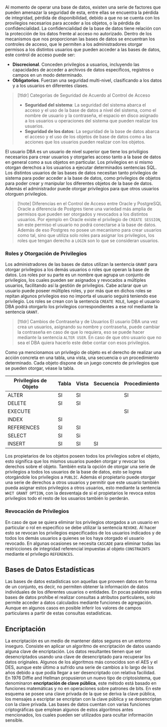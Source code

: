 
Al momento de operar una base de datos, existen una serie de factores que pueden amenazar la seguridad de esta, entre ellas se encuentra la pérdida de integridad, pérdida de disponibilidad, debido a que no se cuenta con los provilegios necesarios para acceder a los objetos, o la pérdida de confidencialidad. La confidencialidad de la base de datos tiene relación con la protección de los datos frente al acceso no autorizado.
Dentro de los mecanismos que nos proporcionan las bases de datos se encuentran los controles de acceso, que le permiten a los administradores otorgar permisos a los distintos usuarios que pueden acceder a las bases de datos, este control de acceso puede ser:

- **Discrecional**. Conceden privilegios a usuarios, incluyendo las capacidades de acceder a archivos de datos específicos, registros o campos en un modo determinado.
- **Obligatorios**. Fuerzan una seguridad multi-nivel, clasificando a los datos y a los usuarios en diferentes clases.

>[!tldr] Categorías de Seguridad de Acuerdo al Control de Acceso
>- **Seguridad del sistema**: La seguridad del sistema abarca el acceso y el uso de la base de datos a nivel del sistema, como el nombre de usuario y la contraseña, el espacio en disco asignado a los usuarios u operaciones del sistema que pueden realizar los usuarios.
>- **Seguridad de los datos**: La seguridad de la base de datos abarca el acceso y el uso de los objetos de base de datos como a las acciones que los usuarios pueden realizar con los objetos.

El usuario DBA es un usuario de nivel superior que tiene los priviligios necesarios para crear usuarios y otorgarles acceso tanto a la base de datos en general como a sus objetos en particular. Los privilegios en si mismo otorgan derechos a los usuarios a ejecutar determinados sentencias SQL. Los distintos usuarios de las bases de datos necesitan tanto privilegios de sistema para poder acceder a la base de datos, como privilegios de objetos para poder crear y manipular los diferentes objetos de la base de datos. Además el administrador puede otorgar privilegios para que otros usuarios otorguen privilegios.

>[!note] Diferencias en el Control de Acceso entre Oracle y PostgreSQL
>Oracle a diferencia de Postgres tiene una variedad más amplia de permisos que pueden ser otorgados y revocados a los distintos usuarios. Por ejemplo en Oracle existe el privilegio de `CREATE SESSION`, sin este permiso el usuario no podrá conectarse a la base de datos. Además de eso Postgres no posee un mecanismo para crear usuarios como tal, sino que utiliza solo roles para asignar los privilegios, los roles que tengan derecho a `LOGIN` son lo que se consideran usuarios.

### Roles y Otorgación de Privilegios

Los administradores de las bases de datos utilizan la sentencia `GRANT` para otorgar privilegios a los demás usuarios o roles que operan la base de datos.
Los roles por su parte es un nombre que agrupa un conjunto de privilegios, los cuales pueden ser asignados y revocados a múltiples usuarios, facilitando así la gestión de privilegios. Cabe aclarar que un usuario puede poseer múltiples roles, y por más que en dichos roles se repitan algunos privilegios eso no importa el usuario seguirá teniendo ese privilegio. Los roles se crean con la sentencia `CREATE ROLE`, luego el usuario DBA podrá otorgarlo los privilegios correspondientes a ese rol mediante la sentencia `GRANT`.

>[!tldr] Cambios de Contraseña y de Usuarios
>El usuario DBA una vez crea un usuarios, asignando su nombre y contraseña, puede cambiar la contraseña en caso de que lo requiera, eso se puede hacer mediante la sentencia `ALTER USER`. En caso de que otro usuario que no sea el DBA quiera hacerlo este debe contar con esos privilegios.

Como ya mencionamos un privilegio de objeto es el derecho de realizar una acción concreta en una tabla, una vista, una secuencia o un procedimiento determinado. Cada objeto dispone de un juego concreto de privilegios que se pueden otorgar, véase la tabla.

| Privilegios de Objeto | Tabla | Vista | Secuencia | Procedimiento |
| --------------------- | ----- | ----- | --------- | ------------- |
| ALTER                 | SI    | SI    |           | SI            |
| DELETE                | SI    | SI    |           |               |
| EXECUTE               |       |       |           | SI            |
| INDEX                 | SI    |       |           |               |
| REFERENCES            | SI    | SI    |           |               |
| SELECT                | SI    | Si    |           |               |
| INSERT                | SI    | SI    | SI        |               |
Los propietarios de los objetos poseen todos los privilegios sobre el objeto, esto significa que los mismos usuarios pueden otorgar y revocar los derechos sobre el objeto. También esta la opción de otorgar una serie de privilegios a todos los usuarios de la base de datos, esto se logrea otorgándole los privilegios a `PUBLIC`. Además el propietario puede otorgar una serie de derechos a otros usuarios y permitir que este usuario también pueda asignar estos privilegios a otros usuarios, esto mediante la sentencia `WHIT GRANT OPTION`, con la desventaja de si el propietarios le revoca estos privilegios todo el resto de los usuarios también lo perderán.

### Revocación de Privilegios

En caso de que se quiera eliminar los privilegios otorgados a un usuario en particular o rol en especifico se debe utilizar la sentencia `REVOKE`. Al hacer esto se revocan los privilegios especificados de los usuarios indicados y de todos los demás usuarios a quienes se los haya otorgado el usuario revocado.
En algunas ocasiones se necesita `CASCADE` para eliminar todas las restricciones de integridad referencial impuestas al objeto `CONSTRAINTS` mediante el privilegio `REFERENCES`.

## Bases de Datos Estadísticas

Las bases de datos estadísticas son aquellas que proveen datos en forma de un conjunto, es decir, no permiten obtener la información de datos individuales de los diferentes usuarios o entidades. En pocas palabras estas bases de datos prohíbe el realizar consultas a atributos particulares, solo permite acceder a datos calculados mediante funciones de agregación. Aunque en algunos casos en posible inferir los valores de campos particulares a partir de estas consultas estadísticas.

## Encriptación

La encriptación es un medio de mantener datos seguros en un entorno inseguro. Consiste en aplicar un algoritmo de encriptación de datos usando alguna clave de encriptación. Los datos resultantes tienen que ser desencriptados usando una clave de desencriptado para recuperar los datos originales.
Algunos de los algoritmos más conocidos son el AES y el DES, aunque este último a sufrido una serie de cambios a lo largo de los años debido a que podía llegar a ser desencriptado con relativa facilidad.
En 1976 Diffie and Hellman propusieron un nuevo tipo de criptosistema, que denominaron **encriptación de clave pública**, este método está basado en funciones matemáticas y no en operaciones sobre patrones de bits. En este esquema se posee una clave privada de la que se deriva la clave pública, los mensajes a escriptar se encriptan con la clave pública y se desencriptan con la clave privada.
Las bases de datos cuentan con varias funciones criptográficas que emplean algunos de estos algoritmos antes mencionados, los cuales pueden ser utilizados para ocultar información sensible.